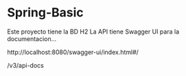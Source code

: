 # Spring-Basic


Este proyecto tiene la BD H2 
La API tiene Swagger UI para la documentacion...

http://localhost:8080/swagger-ui/index.html#/

/v3/api-docs
